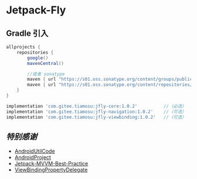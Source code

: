 # Jetpack-Fly

## Gradle 引入

```groovy
allprojects {
    repositories {
        google()
        mavenCentral()

        //或者 sonatype
        maven { url "https://s01.oss.sonatype.org/content/groups/public" }
        maven { url "https://s01.oss.sonatype.org/content/repositories/releases" }
    }
}
```

```groovy
implementation 'com.gitee.tiamosu:jfly-core:1.0.2'          //（必选）
implementation 'com.gitee.tiamosu:jfly-navigation:1.0.2'    //（可选）
implementation 'com.gitee.tiamosu:jfly-viewbinding:1.0.2'   //（可选）
```

## *特别感谢*

* [AndroidUtilCode](https://github.com/Blankj/AndroidUtilCode)
* [AndroidProject](https://github.com/getActivity/AndroidProject)
* [Jetpack-MVVM-Best-Practice](https://github.com/KunMinX/Jetpack-MVVM-Best-Practice)
* [ViewBindingPropertyDelegate](https://github.com/androidbroadcast/ViewBindingPropertyDelegate)